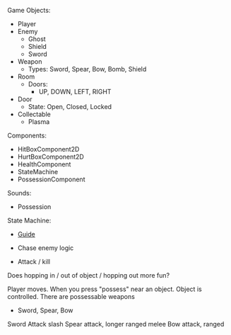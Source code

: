 Game Objects:

- Player
- Enemy
  - Ghost
  - Shield
  - Sword
- Weapon
  - Types: Sword, Spear, Bow, Bomb, Shield
- Room
  - Doors:
    - UP, DOWN, LEFT, RIGHT
- Door
  - State: Open, Closed, Locked
- Collectable
  - Plasma

Components:

- HitBoxComponent2D
- HurtBoxComponent2D
- HealthComponent
- StateMachine
- PossessionComponent

Sounds:

- Possession

State Machine:

- [Guide](https://www.youtube.com/watch?v=bNdFXooM1MQ&t=352s&ab_channel=TheShaggyDev)

- Chase enemy logic
- Attack / kill

Does hopping in / out of object / hopping out more fun?


Player moves. When you press "possess" near an object. Object is controlled.
There are possessable weapons

- Sword, Spear, Bow

Sword Attack slash
Spear attack, longer ranged melee
Bow attack, ranged

